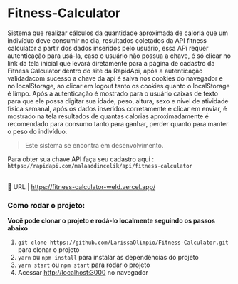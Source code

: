 # Fitness-Calculator

Sistema que realizar cálculos da quantidade aproximada de caloria que um indivíduo deve consumir no dia, resultados coletados da API fitness calculator a partir dos dados inseridos pelo usuário, essa APi requer autenticação para usá-la, caso o usuário não possua a chave, é só clicar no link da tela inicial que levará diretamente para a página de cadastro da Fitness Calculator dentro do site da RapidApi, após a autenticação validadacom sucesso a chave da api é salva nos cookies do navegador e no localStorage, ao clicar em logout tanto os cookies quanto o localStorage é limpo.
Após a autenticação é mostrado para o usuário caixas de texto para que ele possa digitar sua idade, peso, altura, sexo e nível de atividade física semanal, após os dados inseridos corretamente e clicar em enviar, é mostrado na tela resultados de quantas calorias aproximadamente é recomendado para consumo tanto para ganhar, perder quanto para manter o peso do indivíduo.

> Este sistema se encontra em desenvolvimento.
> 
Para obter sua chave API faça seu cadastro aqui : `https://rapidapi.com/malaaddincelik/api/fitness-calculator`

</br> :rocket: URL         | https://fitness-calculator-weld.vercel.app/

### Como rodar o projeto:

**Você pode clonar o projeto e rodá-lo localmente seguindo os passos abaixo**

1. `git clone https://github.com/LarissaOlimpio/Fitness-Calculator.git` para clonar o projeto
2. `yarn` ou `npm install` para instalar as dependências do projeto
3. `yarn start` ou `npm start` para rodar o projeto
4. Acessar [http://localhost:3000](http://localhost:3000) no navegador

